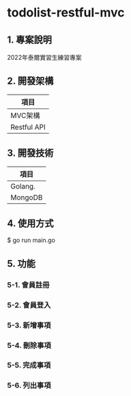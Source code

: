 # todolist-restful-mvc
## 1. 專案說明
2022年泰爾實習生練習專案
## 2. 開發架構
|項目|
|-----------|
|MVC架構     |
|Restful API|
## 3. 開發技術
|項目|
|---------|
|Golang.  |
|MongoDB  |
## 4. 使用方式
  $ go run main.go
## 5. 功能
### 5-1. 會員註冊
### 5-2. 會員登入
### 5-3. 新增事項
### 5-4. 刪除事項
### 5-5. 完成事項
### 5-6. 列出事項
